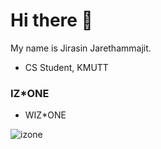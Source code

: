 # Hi there 👋
My name is Jirasin Jarethammajit. 
- CS Student, KMUTT
### IZ*ONE
- WIZ*ONE


![izone](https://user-images.githubusercontent.com/69670650/117122392-1609d000-adc0-11eb-8ea2-0b609b9e6555.jpeg)

